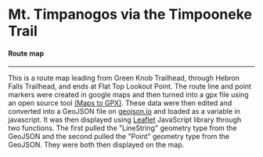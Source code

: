 # Mt. Timpanogos via the Timpooneke Trail

#### Route map

---

This is a route map leading from Green Knob Trailhead, through Hebron Falls Trailhead, and ends at Flat Top Lookout Point. The route line and point markers were created in google maps and then turned into a gpx file using an open source tool [(Maps to GPX)](https://mapstogpx.com/). These data were then edited and converted into a GeoJSON file on [geojson.io](http://geojson.io/#map=2/20.0/0.0) and loaded as a variable in javascript. It was then displayed using [Leaflet](https://leafletjs.com/) JavaScript library through two functions. The first pulled the "LineString" geometry type from the GeoJSON and the second pulled the "Point" geometry type from the GeoJSON. They were both then displayed on the map. 